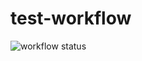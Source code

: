 # test-workflow

![workflow status](https://github.com/stevenengler/test-workflow/actions/workflows/test2.yml/badge.svg?event=push&branch=main)

